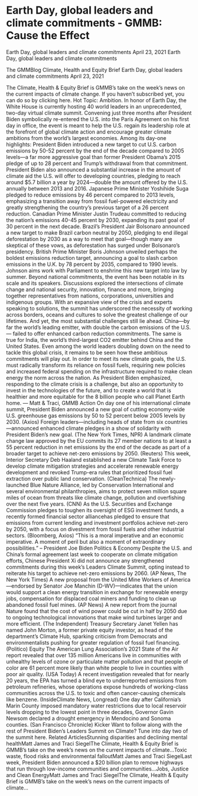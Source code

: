 # Earth Day, global leaders and climate commitments - GMMB: Cause the Effect


Earth Day, global leaders and climate commitments
April 23, 2021
Earth Day, global leaders and climate commitments
 
The GMMBlog
Climate, Health and Equity Brief Earth Day, global leaders and climate commitments
April 23, 2021
 
The Climate, Health & Equity Brief is GMMB’s take on the week’s news on the current impacts of climate change. If you haven’t subscribed yet, you can do so by clicking here.
Hot Topic: Ambition. In honor of Earth Day, the White House is currently hosting 40 world leaders in an unprecedented, two-day virtual climate summit. Convening just three months after President Biden symbolically re-entered the U.S. into the Paris Agreement on his first day in office, the event is meant to help the U.S. regain its leadership role at the forefront of global climate action and encourage greater climate ambitions from the world’s largest economies. Among its day-one highlights:
President Biden introduced a new target to cut U.S. carbon emissions by 50-52 percent by the end of the decade compared to 2005 levels—a far more aggressive goal than former President Obama’s 2015 pledge of up to 28 percent and Trump’s withdrawal from that commitment.
President Biden also announced a substantial increase in the amount of climate aid the U.S. will offer to developing countries, pledging to reach around $5.7 billion a year by 2024—double the amount offered by the U.S. annually between 2013 and 2016.
Japanese Prime Minister Yoshihide Suga pledged to reduce emissions by 46 percent compared to 2013 levels, emphasizing a transition away from fossil fuel-powered electricity and greatly strengthening the country’s previous target of a 26 percent reduction.
Canadian Prime Minister Justin Trudeau committed to reducing the nation’s emissions 40-45 percent by 2030, expanding its past goal of 30 percent in the next decade.
Brazil’s President Jair Bolsonaro announced a new target to make Brazil carbon neutral by 2050, pledging to end illegal deforestation by 2030 as a way to meet that goal—though many are skeptical of these vows, as deforestation has surged under Bolsonaro’s presidency.
British Prime Minister Boris Johnson unveiled perhaps the boldest emissions reduction target, announcing a goal to slash carbon emissions in the U.K. by 78 percent by 2035, compared to 1990 levels. Johnson aims work with Parliament to enshrine this new target into law by summer.
Beyond national commitments, the event has been notable in its scale and its speakers. Discussions explored the intersections of climate change and national security, innovation, finance and more, bringing together representatives from nations, corporations, universities and indigenous groups. With an expansive view of the crisis and experts speaking to solutions, the summit has underscored the necessity of working across borders, oceans and cultures to solve the greatest challenge of our lifetimes.
And yet, the most substantial challenges still lie ahead. China—by far the world’s leading emitter, with double the carbon emissions of the U.S.— failed to offer enhanced carbon reduction commitments. The same is true for India, the world’s third-largest CO2 emitter behind China and the United States.
Even among the world leaders doubling down on the need to tackle this global crisis, it remains to be seen how these ambitious commitments will play out. In order to meet its new climate goals, the U.S. must radically transform its reliance on fossil fuels, requiring new policies and increased federal spending on the infrastructure required to make clean energy the norm across the nation. As President Biden emphasized, responding to the climate crisis is a challenge, but also an opportunity to invest in the technologies of the future, and to create a world that is healthier and more equitable for the 8 billion people who call Planet Earth home.
— Matt & Traci, GMMB
Action
On day one of his international climate summit, President Biden announced a new goal of cutting economy-wide U.S. greenhouse gas emissions by 50 to 52 percent below 2005 levels by 2030. (Axios)
Foreign leaders—including heads of state from six countries—announced enhanced climate pledges in a show of solidarity with President Biden’s new goal. (The New York Times, NPR)
A landmark climate change law approved by the EU commits its 27 member nations to at least a 55 percent reduction in net emissions by the end of the decade as part of a broader target to achieve net-zero emissions by 2050. (Reuters)
This week, Interior Secretary Deb Haaland established a new Climate Task Force to develop climate mitigation strategies and accelerate renewable energy development and revoked Trump-era rules that prioritized fossil fuel extraction over public land conservation. (CleanTechnica)
The newly-launched Blue Nature Alliance, led by Conservation International and several environmental philanthropies, aims to protect seven million square miles of ocean from threats like climate change, pollution and overfishing over the next five years. (CNN)
As the U.S. Securities and Exchange Commission pledges to toughen its oversight of ESG investment funds, a recently formed financial sector alliancehas pledged to ensure that emissions from current lending and investment portfolios achieve net-zero by 2050, with a focus on divestment from fossil fuels and other industrial sectors. (Bloomberg, Axios)
“This is a moral imperative and an economic imperative. A moment of peril but also a moment of extraordinary possibilities.”
– President Joe Biden
Politics & Economy
Despite the U.S. and China’s formal agreement last week to cooperate on climate mitigation efforts, Chinese President Xi did not announce any strengthened commitments during this week’s Leaders Climate Summit, opting instead to reiterate his target to achieve net-zero emissions by 2060. (AP News, The New York Times)
A new proposal from the United Mine Workers of America—endorsed by Senator Joe Manchin (D-WV)—indicates that the union would support a clean energy transition in exchange for renewable energy jobs, compensation for displaced coal miners and funding to clean up abandoned fossil fuel mines. (AP News)
A new report from the journal Nature found that the cost of wind power could be cut in half by 2050 due to ongoing technological innovations that make wind turbines larger and more efficient. (The Independent)
Treasury Secretary Janet Yellen has named John Morton, a former private equity investor, as head of the department’s Climate Hub, sparking criticism from Democrats and environmentalists pushing for greater regulation of fossil fuel financing. (Politico)
Equity
The American Lung Association’s 2021 State of the Air report revealed that over 135 million Americans live in communities with unhealthy levels of ozone or particulate matter pollution and that people of color are 61 percent more likely than white people to live in counties with poor air quality. (USA Today)
A recent investigation revealed that for nearly 20 years, the EPA has turned a blind eye to underreported emissions from petroleum refineries, whose operations expose hundreds of working-class communities across the U.S. to toxic and often cancer-causing chemicals like benzene. (InsideClimate News, Longread)
One day after California’s Marin County imposed mandatory water restrictions due to local reservoir levels dropping to the lowest point in three decades, Governor Gavin Newsom declared a drought emergency in Mendocino and Sonoma counties. (San Francisco Chronicle)
Kicker
Want to follow along with the rest of President Biden’s Leaders Summit on Climate? Tune into day two of the summit here.
Related ArticlesStunning disparities and declining mental healthMatt James and Traci SiegelThe Climate, Health & Equity Brief is GMMB’s take on the week’s news on the current impacts of climate…Toxic waste, flood risks and environmental falloutMatt James and Traci SiegelLast week, President Biden announced a $20 billion plan to remove highways that run through low-income communities and communities…Jobs, Justice and Clean EnergyMatt James and Traci SiegelThe Climate, Health & Equity Brief is GMMB’s take on the week’s news on the current impacts of climate…
